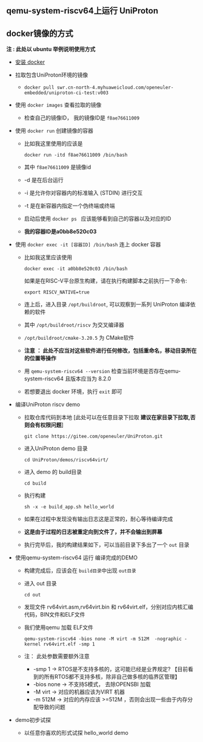 ## qemu-system-riscv64上运行 UniProton

## docker镜像的方式 

**注 : 此处以 ubuntu 举例说明使用方式** 

- [安装 docker](https://zhuanlan.zhihu.com/p/651148141) 

- 拉取包含UniProton环境的镜像

  - ```shell
    docker pull swr.cn-north-4.myhuaweicloud.com/openeuler-embedded/uniproton-ci-test:v003
    ```

- 使用 `docker images` 查看拉取的镜像

  - 检查自己的镜像ID， 我的镜像ID是 `f8ae76611009`

- 使用 `docker run` 创建镜像的容器

  - 比如我这里使用的应该是 

    ```shell
    docker run -itd f8ae76611009 /bin/bash
    ```

  - 其中 `f8ae76611009` 是镜像id

  - -d   是在后台运行 

  - -i   是允许你对容器内的标准输入 (STDIN) 进行交互

  - -t   是在新容器内指定一个伪终端或终端

  - 启动后使用 `docker ps ` 应该能够看到自己的容器以及对应的ID

  - **我的容器ID是a0bb8e520c03**

- 使用 `docker exec -it [容器ID] /bin/bash` 连上 docker 容器

  - 比如我这里应该使用

    ```shell
    docker exec -it a0bb8e520c03 /bin/bash
    ```
    如果是在RISC-V平台原生构建，请在执行构建脚本之前执行一下命令:
    ```shell
    export RISCV_NATIVE=true
    ```

  - 连上后，进入目录 `/opt/buildroot`, 可以观察到一系列 UniProton 编译依赖的软件

  - 其中 `/opt/buildroot/riscv` 为交叉编译器

  - `/opt/buildroot/cmake-3.20.5` 为 CMake软件

  - **注意 ： 此处不应当对这些软件进行任何修改，包括重命名，移动目录所在的位置等操作**

  - 用 `qemu-system-riscv64 --version` 检查当前环境是否存在qemu-system-riscv64 且版本应当为 8.2.0

  - 若想要退出 docker 环境，执行 `exit` 即可

- 编译UniProton  riscv demo

  - 拉取仓库代码到本地 [此处可以在任意目录下拉取 **建议在家目录下拉取,否则会有权限问题**]

    ```shell
    git clone https://gitee.com/openeuler/UniProton.git
    ```

  - 进入UniProton demo 目录

    ```shell
    cd UniProton/demos/riscv64virt/
    ```

  - 进入 demo 的 build目录

    ```shell
    cd build
    ```

  - 执行构建

    ```shell
    sh -x -e build_app.sh hello_world
    ```

  - 如果在过程中发现没有输出日志这是正常的，耐心等待编译完成

  - **这是由于过程的日志被重定向到文件了，并不会输出到屏幕**

  - 执行完毕后，我的构建结果如下，可以当前目录下多出了一个 `out` 目录

- 使用qemu-system-riscv64 运行 编译完成的DEMO

  - 构建完成后，应该会在 `build目录`中出现 `out目录`

  - 进入 out 目录

    ```shell
    cd out
    ```

  - 发现文件 rv64virt.asm,rv64virt.bin 和 rv64virt.elf，分别对应内核汇编代码，BIN文件和ELF文件

  - 我们使用qemu 加载 ELF文件

    ```shell
    qemu-system-riscv64 -bios none -M virt -m 512M  -nographic -kernel rv64virt.elf -smp 1
    ```

  - 注： 此处参数需要额外注意

    -  -smp 1               ->   RTOS是不支持多核的，这可能已经是业界规定? 【目前看到的所有RTOS都不支持多核，除非自己做多核的临界区管理】
    -  -bios none         ->   不支持S模式， 去除OPENSBI 加载
    -  -M virt                 ->   对应的机器应该为VIRT 机器
    -  -m 512M             ->   对应的内存应该 >=512M ，否则会出现一些由于内存分配导致的问题

- demo初步试探

  - 以任意你喜欢的形式试探 hello_world demo

